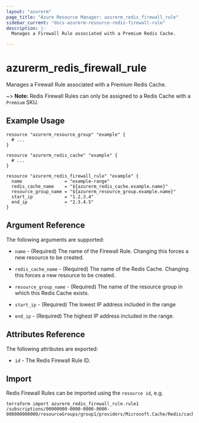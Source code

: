 ```yaml
---
layout: "azurerm"
page_title: "Azure Resource Manager: azurerm_redis_firewall_rule"
sidebar_current: "docs-azurerm-resource-redis-firewall-rule"
description: |-
  Manages a Firewall Rule associated with a Premium Redis Cache.

---
```


# azurerm_redis_firewall_rule

Manages a Firewall Rule associated with a Premium Redis Cache.

~> **Note:** Redis Firewall Rules can only be assigned to a Redis Cache with a `Premium` SKU.

## Example Usage

```hcl
resource "azurerm_resource_group" "example" {
  # ...
}

resource "azurerm_redis_cache" "example" {
  # ...
}

resource "azurerm_redis_firewall_rule" "example" {
  name                = "example-range"
  redis_cache_name    = "${azurerm_redis_cache.example.name}"
  resource_group_name = "${azurerm_resource_group.example.name}"
  start_ip            = "1.2.3.4"
  end_ip              = "2.3.4.5"
}
```

## Argument Reference

The following arguments are supported:

* `name` - (Required) The name of the Firewall Rule. Changing this forces a new resource to be created.

* `redis_cache_name` - (Required) The name of the Redis Cache. Changing this forces a new resource to be created.

* `resource_group_name` - (Required) The name of the resource group in which this Redis Cache exists.

* `start_ip` - (Required) The lowest IP address included in the range

* `end_ip` - (Required) The highest IP address included in the range.


## Attributes Reference

The following attributes are exported:

* `id` - The Redis Firewall Rule ID.

## Import

Redis Firewall Rules can be imported using the `resource id`, e.g.

```shell
terraform import azurerm_redis_firewall_rule.rule1 /subscriptions/00000000-0000-0000-0000-000000000000/resourceGroups/group1/providers/Microsoft.Cache/Redis/cache1/firewallRules/rule1
```
